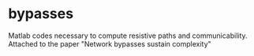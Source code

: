 # bypasses
Matlab codes necessary to compute resistive paths and communicability. Attached to the paper "Network bypasses sustain complexity"
